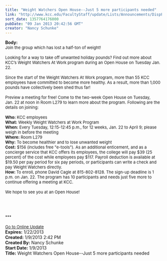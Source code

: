 ```yaml
---
title: "Weight Watchers Open House--Just 5 more participants needed"
link: "http://www.kcc.edu/FacultyStaff/update/Lists/Announcements/DispForm.aspx?ID=946"
sort_date: 1357764176000
pubDate: "09 Jan 2013 20:42:56 GMT"
creator: "Nancy Schunke"
---
```


<div><b>Body:</b> <div class="ExternalClass3DB75AEFC0434FEC9ABB86102385E0AA">
<div><font size="2">
<div><font size="2">Join the group which has lost a half-ton of weight!<br />    <br />Looking for a way to take off unwanted holiday pounds? Find out more about KCC’s Weight Watchers At Work program during an Open House on Tuesday Jan. 22.<br /> <br />Since the start of the Weight Watchers At Work program, more than 55 KCC employees have committed to become more healthy. As a result, more than 1,000 pounds have collectively been shed thus far! <br /> <br />Preview a meeting for free! Come to the two-week Open House on Tuesday, Jan. 22 at noon in Room L279 to learn more about the program. Following are the details on joining:<br /> <br /><strong>Who:</strong> KCC employees <br /><strong>What:</strong> Weekly Weight Watchers at Work Program <br /><strong>When:</strong> Every Tuesday, 12:15-12:45 p.m., for 12 weeks, Jan. 22 to April 9; please weigh in before the meeting<br /><strong>Where:</strong> Room L279 <br /><strong>Why:</strong> To become healthier and to lose unwanted weight <br /><strong>Cost:</strong> $156 (includes free &quot;e-tools&quot;). As an additional enticement, and as a concierge service that KCC offers its employees, the college will pay $39 (25 percent) of the cost while employees pay $117. Payroll deduction is available at $19.50 per pay period for six pay periods, or participants can write a check and pay Weight Watchers directly.<br /><strong>How: </strong>To enroll, phone David Cagle at 815-802-8128. The sign-up deadline is 1 p.m. on Jan. 22. The program has 10 participants and needs just five more to continue offering a meeting at KCC.<br /> <br />We hope to see you at an Open House!<br /></font></div>
<div><font size="2"></font> </div>
<div>
<div>
<div> </div>
<div> </div>
<div> </div>
<div>
<div>***</div>
<div> </div>
<div><a href="/FacultyStaff/update/Pages/dailyupdate.aspx">Go to Online Update</a></div></div></div></div></font></div></div></div>
<div><b>Expires:</b> 1/22/2013</div>
<div><b>Created:</b> 1/9/2013 2:42 PM</div>
<div><b>Created By:</b> Nancy Schunke</div>
<div><b>Start Date:</b> 1/9/2013</div>
<div><b>Title:</b> Weight Watchers Open House--Just 5 more participants needed</div>
